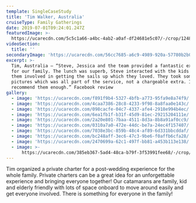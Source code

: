 ```yaml
---
template: SingleCaseStudy
title: 'Tim Walker, Australia'
cruiseType: Family Gatherings
date: 2019-07-01T09:24:01.247Z
featuredImage: >-
  https://ucarecdn.com/5c5c1a66-a4bc-4ab2-a0af-df24681e5c07/-/crop/1248x931/138,0/-/preview/
videoSection:
  title: ''
secondaryImage: 'https://ucarecdn.com/56cc7685-a6c9-4989-920a-57780b2b0551/'
excerpt: >-
  Tim, Australia – “Steve, Jessica and the team provided a fantastic experience
  for our family. The lunch was superb, Steve interacted with the kids to get
  them involved in getting the sails up which they loved. They took some amazing
  pictures which was all part of the service, not a chargeable extra. I can't
  recommend them enough.” Facebook review
gallery:
  - image: 'https://ucarecdn.com/f891f9b4-5327-4bfb-a773-95fa9e8a74f9/'
  - image: 'https://ucarecdn.com/4caa7386-28c8-4233-9f98-8a8faa0e143c/'
  - image: 'https://ucarecdn.com/098cacfe-04c7-4337-afe4-2918e994b4ec/'
  - image: 'https://ucarecdn.com/6ea1fb1f-b31f-45d9-81ec-29215204111e/'
  - image: 'https://ucarecdn.com/2a20e801-7baa-4511-8d3a-8b8a91af0cc9/'
  - image: 'https://ucarecdn.com/0310a7a0-472e-44dc-be7a-24ec4f157407/'
  - image: 'https://ucarecdn.com/7038e3bc-859b-48c4-af89-6d331bbcddaf/'
  - image: 'https://ucarecdn.com/bc248aff-3ec6-47c3-9be6-f0affb6cfa28/'
  - image: 'https://ucarecdn.com/2470699a-62c1-497f-bb81-a453b113e138/'
  - image: >-
      https://ucarecdn.com/385eb367-5ad4-48ca-b79f-3f53991fee68/-/crop/1005x1075/0,276/-/preview/
---
```

Tim organized a private charter for a post-wedding experience for the whole family. Private charters can be a great idea for an unforgettable experience and bringing everyone together! Our catamarans are family, kid and elderly friendly with lots of space onboard to move around easily and get everyone involved. There is something for everyone in the family!
